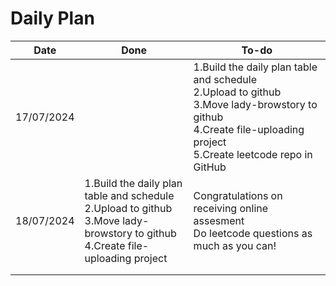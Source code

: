 # Daily Plan

| Date       | Done                                                         | To-do                                                        |
| ---------- | ------------------------------------------------------------ | ------------------------------------------------------------ |
| 17/07/2024 |                                                              | 1.Build the daily plan table and schedule<br />2.Upload to github<br />3.Move lady-browstory to github<br />4.Create file-uploading project<br />5.Create leetcode repo in GitHub<br /> |
| 18/07/2024 | 1.Build the daily plan table and schedule<br />2.Upload to github<br />3.Move lady-browstory to github<br />4.Create file-uploading project<br /> | Congratulations on receiving online assesment<br />Do leetcode questions as much as you can! |
|            |                                                              |                                                              |
|            |                                                              |                                                              |

